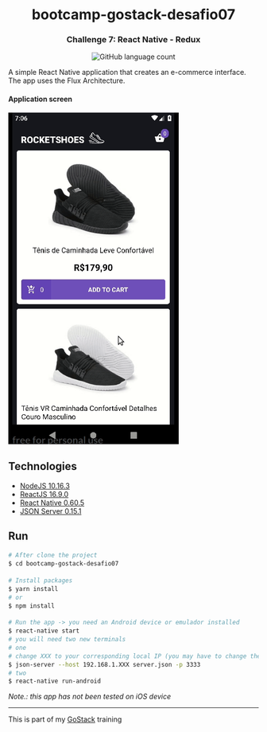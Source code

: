 <h1 align="center">
	bootcamp-gostack-desafio07
</h1>

<h3 align="center">
  Challenge 7: React Native - Redux
</h3>

<p align="center">
  <img alt="GitHub language count" src="https://img.shields.io/github/languages/count/dsacilotto/bootcamp-gostack-desafio07?color=%2304b4d3">
</p>

A simple React Native application that creates an e-commerce interface.
The app uses the Flux Architecture.

#### Application screen

![Screen](.github/screen.gif)

## Technologies

- [NodeJS 10.16.3](https://nodejs.org/)
- [ReactJS 16.9.0](https://reactjs.org/)
- [React Native 0.60.5](https://facebook.github.io/react-native/)
- [JSON Server 0.15.1](https://github.com/typicode/json-server)

## Run

```bash
# After clone the project
$ cd bootcamp-gostack-desafio07

# Install packages
$ yarn install
# or
$ npm install

# Run the app -> you need an Android device or emulador installed
$ react-native start
# you will need two new terminals
# one
# change XXX to your corresponding local IP (you may have to change the app baseURL on /src/services/api.js)
$ json-server --host 192.168.1.XXX server.json -p 3333
# two
$ react-native run-android

```

_Note.: this app has not been tested on iOS device_

---

This is part of my [GoStack](https://rocketseat.com.br/bootcamp) training
